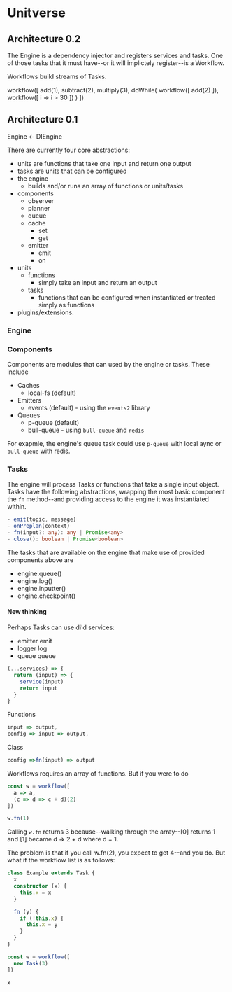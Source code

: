 # Unitverse

## Architecture 0.2

The Engine is a dependency injector and registers services and tasks. One of those tasks that it must have--or it will implictely register--is a Workflow.

Workflows build streams of Tasks. 

workflow([
  add(1),
  subtract(2),
  multiply(3),
  doWhile(
    workflow([ add(2) ]),
    workflow([ i => i > 30 ])
  )
])

## Architecture 0.1

Engine
  <- DIEngine

There are currently four core abstractions:
- units are functions that take one input and return one output
- tasks are units that can be configured
- the engine
  - builds and/or runs an array of functions or units/tasks
- components
  - observer
  - planner
  - queue
  - cache
    - set
    - get
  - emitter
    - emit
    - on
- units
  - functions
    - simply take an input and return an output
  - tasks
    - functions that can be configured when instantiated or treated simply as functions
- plugins/extensions.

### Engine

### Components

Components are modules that can used by the engine or tasks. These include

- Caches
  - local-fs (default)
- Emitters
  - events (default) - using the `events2` library
- Queues
  - p-queue (default)
  - bull-queue - using `bull-queue` and `redis`

For exapmle, the engine's queue task could use `p-queue` with local aync or `bull-queue` with redis.

### Tasks

The engine will process Tasks or functions that take a single input object. Tasks have the following abstractions, wrapping the most basic component the `fn` method--and providing access to the engine it was instantiated within.

```ts
- emit(topic, message)
- onPreplan(context)
- fn(input?: any): any | Promise<any>
- close(): boolean | Promise<boolean>
```
The tasks that are available on the engine that make use of provided components above are
- engine.queue()
- engine.log()
- engine.inputter()
- engine.checkpoint()

#### New thinking
Perhaps Tasks can use di'd services:
- emitter emit
- logger log
- queue queue

```ts
(...services) => {
  return (input) => {
    service(input)
    return input
  }
}
```

Functions
```ts
input => output,
config => input => output,
```

Class
```ts
config =>fn(input) => output
```

Workflows requires an array of functions. But if you were to do
```ts
const w = workflow([
  a => a,
  (c => d => c + d)(2)
])

w.fn(1)
```

Calling `w.fn` returns 3 because--walking through the array--[0] returns 1 and [1] became d => 2 + d where d = 1.

The problem is that if you call w.fn(2), you expect to get 4--and you do. But what if the workflow list is as follows:

```ts
class Example extends Task {
  x
  constructor (x) {
    this.x = x
  }

  fn (y) {
    if (!this.x) {
      this.x = y
    }
  }
}

const w = workflow([
  new Task(3)
])

x